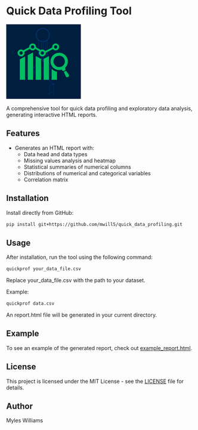 # Quick Data Profiling Tool

<img src="logo.png" alt="Logo" width="200"/>

A comprehensive tool for quick data profiling and exploratory data analysis, generating interactive HTML reports.

## Features

- Generates an HTML report with:
  - Data head and data types
  - Missing values analysis and heatmap
  - Statistical summaries of numerical columns
  - Distributions of numerical and categorical variables
  - Correlation matrix

## Installation

Install directly from GitHub:

```bash
pip install git+https://github.com/mwill5/quick_data_profiling.git
```

## Usage

After installation, run the tool using the following command:

```bash
quickprof your_data_file.csv
```

Replace your_data_file.csv with the path to your dataset.

Example:

```bash
quickprof data.csv
```

An report.html file will be generated in your current directory.

## Example

To see an example of the generated report, check out [example_report.html](example_report.html).

## License

This project is licensed under the MIT License - see the [LICENSE](LICENSE) file for details.

## Author

Myles Williams
